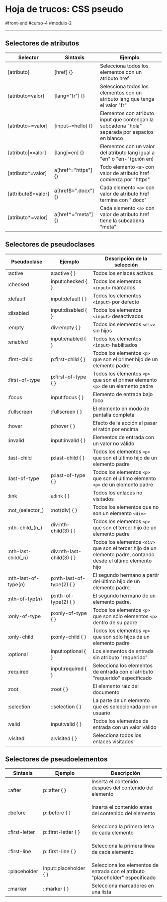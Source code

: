 # Hoja de trucos: CSS pseudo
#front-end #curso-4 #modulo-2 

---
## Selectores de atributos

| **Selector**       | **Sintaxis**        | **Ejemplo**                                                                                    |
| ------------------ | ------------------- | ---------------------------------------------------------------------------------------------- |
| [atributo]         | [href] {}           | Selecciona todos los elementos con un atributo href                                            |
| [atributo=valor]   | [lang="fr"] {}      | Selecciona todos los elementos con un atributo lang que tenga el valor "fr"                    |
| [atributo~=valor]  | [input~=hello] {}   | Elementos con atributo input que contengan la subcadena "hola" separada por espacios en blanco |
| [atributo\|=valor] | [lang\|=en] {}      | Elementos con un valor del atributo lang igual a "en" o "en-"(guión en)                        |
| [atributo^=valor]  | a[href^="https"] {} | Todo elemento `<a>` con valor de atributo href comienza por "https"                                  |
| [attribute$=valor] | a[href$=".docx"] {} | Cada elemento `<a>` con valor de atributo href termina con ".docx"                                   |
| [atributo*=valor]  | a[href*="meta"] {}  | Cada elemento `<a>` con valor de atributo href tiene la subcadena "meta"                             |

## Selectores de pseudoclases

| **Pseudoclase**        | **Ejemplo**               | **Descripción de la selección**                                                                                 |
| ---------------------- | ------------------------- | --------------------------------------------------------------------------------------------------------------- |
| :active                | a:active { }              | Todos los enlaces activos                                                                                       |
| :checked               | input:checked { }         | Todos los elementos `<input>` marcados                                                                          |
| :default               | input:default { }         | Todos los elementos `<input>` por defecto                                                                       |
| :disabled              | input:disabled { }        | Todos los elementos `<input>` desactivados                                                                      |
| :empty                 | div:empty { }             | Todos los elementos `<div>` sin hijos                                                                           |
| :enabled               | input:enabled { }         | Todos los elementos `<input>` habilitados                                                                       |
| :first-child           | p:first-child { }         | Todos los elementos `<p>` que son el primer hijo de un elemento padre                                           |
| :first-of-type         | p:first-of-type { }       | Todos los elementos `<p>` que son el primer elemento `<p>` de un elemento padre                                 |
| :focus                 | input:focus { }           | Elemento de entrada bajo foco                                                                                   |
| :fullscreen            | :fullscreen { }           | El elemento en modo de pantalla completa                                                                        |
| :hover                 | p:hover { }               | Efecto de la acción al pasar el ratón por encima                                                                |
| :invalid               | input:invalid { }         | Elementos de entrada con un valor no válido                                                                     |
| :last-child            | p:last-child { }          | Todos los elementos `<p>` que son el último hijo de un elemento padre                                           |
| :last-of-type          | p:last-of-type { }        | Todos los elementos `<p>` que son el último elemento `<p>` de un elemento padre                                 |
| :link                  | a:link { }                | Todos los enlaces no visitados                                                                                  |
| :not_(selector_)       | :not(div) { }             | Todos los elementos que no son un elemento `<div>`                                                              |
| :nth-child_(n_)        | div:nth-child(3) { }      | Todos los elementos `<p>` que son el tercer hijo de un elemento padre                                           |
| :nth-last-child(_n)    | div:nth-last-child(3) { } | Todos los elementos `<div>` que son el tercer hijo de un elemento padre, contando desde el último elemento hijo |
| :nth-last-of-type(_n_) | p:nth-last-of-type(2) { } | El segundo hermano a partir del último hijo de un elemento padre.                                               |
| :nth-of-typ(_n_)       | p:nth-of-type(2) { }      | El segundo hermano de un elemento padre.                                                                        |
| :only-of-type          | p:only-of-type { }        | Todos los elementos `<p>` que son sólo elementos `<p>` dentro de su padre                                       |
| :only-child            | p:only-child { }          | Todos los elementos `<p>` que son sólo hijos de un elemento padre                                               |
| :optional              | input:optional { }        | Los elementos de entrada sin atributo "requerido"                                                               |
| :required              | input:required { }        | Selecciona los elementos de entrada con el atributo "requerido" especificado                                    |
| :root                  | :root { }                 | El elemento raíz del documento                                                                                  |
| :selection             | ::selection { }           | La parte de un elemento que es seleccionada por un usuario                                                      |
| :valid                 | input:valid { }           | Todos los elementos de entrada con un valor válido                                                              |
| :visited               | a:visited { }             | Selecciona todos los enlaces visitados                                                                          |

## Selectores de pseudoelementos

| **Sintaxis**   | **Ejemplo**            | **Descripción**                                                                |
| -------------- | ---------------------- | ------------------------------------------------------------------------------ |
| ::after        | p::after { }           | Inserta el contenido después del contenido del elemento <p>                    |
| ::before       | p::before { }          | Inserta el contenido antes del contenido del elemento <p>                      |
| ::first-letter | p::first-letter { }    | Selecciona la primera letra de cada elemento <p>                               |
| ::first-line   | p::first-line { }      | Selecciona la primera línea de cada elemento <p>                               |
| ::placeholder  | input::placeholder { } | Selecciona los elementos de entrada con el atributo "placeholder" especificado |
| ::marker       | ::marker { }           | Selecciona marcadores en una lista                                             |